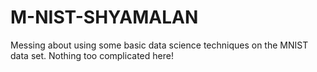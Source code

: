# M-NIST-SHYAMALAN
Messing about using some basic data science techniques on the MNIST data set.  Nothing too complicated here!
